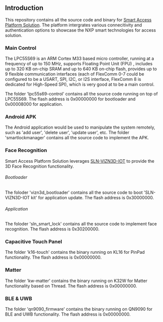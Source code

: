 ## Introduction
This repository contains all the source code and binary for [Smart Access Platform Solution](https://www.nxp.com/design/designs/smart-access-platform-solution:SMART-ACCESS-PLATFORM). The platform intergrates various connecitivity and authentication options to showcase the NXP smart technologies for access solution.

### Main Control
The LPC55S69 is an ARM Cortex M33 based micro controller, running at a frequency of up to 150 MHz, supports Floating Point Unit (FPU) , includes up to 320 KB on-chip SRAM and up to 640 KB on-chip flash, provides up to 9 flexible communication interfaces (each of FlexComm 0-7 could be configured to be a USART, SPI, I2C, or I2S interface, FlexComm 8 is dedicated for High-Speed SPI), which is very good at to be a main control.

The folder 'lpc55s69-control' contains all the source code running on top of LPC55S69.
The flash address is 0x00000000 for bootloader and 0x00008000 for application.

### Android APK
The Android application would be used to manipulate the system remotely, such as 'add user', 'delete user', 'update user', etc.
The folder 'smartlockmanager' contains all the source code to implement the APK.

### Face Recognition
Smart Access Platform Solution leverages [SLN-VIZN3D-IOT](https://www.nxp.com/design/designs/nxp-edgeready-mcu-based-solution-for-3d-face-recognition:VIZN3D) to provide the 3D Face Recognition functionality.

###### Bootloader
The foloder 'vizn3d_bootloader' contains all the source code to boot 'SLN-VIZN3D-IOT kit' for application update.
The flash address is 0x30000000.


###### Application
The foloder 'sln_smart_lock' contains all the source code to implement face recognition.
The flash address is 0x30200000.

### Capacitive Touch Panel
The folder 'k16-touch' contains the binary running on KL16 for PinPad functionality.
The flash address is 0x00000000.

### Matter
The folder 'kw-matter' contains the binary running on K32W for Matter functionality based on Thread.
The flash address is 0x00000000.

### BLE & UWB
The folder 'qn9090_firmware' contains the binary running on QN9090 for BLE and UWB functionality.
The flash address is 0x00000000.
